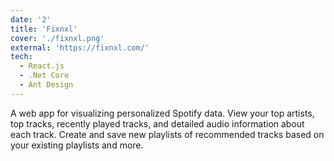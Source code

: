 ```yaml
---
date: '2'
title: 'Fixnxl'
cover: './fixnxl.png'
external: 'https://fixnxl.com/'
tech:
  - React.js
  - .Net Core
  - Ant Design
---
```


A web app for visualizing personalized Spotify data. View your top artists, top tracks, recently played tracks, and detailed audio information about each track. Create and save new playlists of recommended tracks based on your existing playlists and more.
